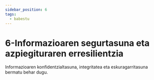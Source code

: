 ```yaml
---
sidebar_position: 6
tags:
  - babestu
---
```


# 6-Informazioaren segurtasuna eta azpiegituraren erresilientzia

Informazioaren konfidentzialtasuna, integritatea eta eskuragarritasuna bermatu behar dugu.